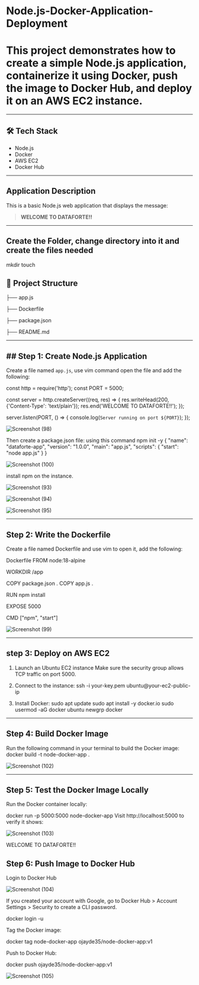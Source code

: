 # Node.js-Docker-Application-Deployment
# This project demonstrates how to create a simple Node.js application, containerize it using Docker, push the image to Docker Hub, and deploy it on an AWS EC2 instance.

---

## 🛠️ Tech Stack

- Node.js  
- Docker  
- AWS EC2  
- Docker Hub

---

## Application Description

This is a basic Node.js web application that displays the message:

> **WELCOME TO DATAFORTE!!**

---
## Create the Folder, change directory into it and create the files needed
mkdir <folder name>
touch <file name>

## 📁 Project Structure
├── app.js

├── Dockerfile

├── package.json

├── README.md

---

## ## Step 1: Create Node.js Application

Create a file named `app.js`, use vim command open the file and add the following:

const http = require('http');
const PORT = 5000;


const server = http.createServer((req, res) => {
  res.writeHead(200, {'Content-Type': 'text/plain'});
  res.end('WELCOME TO DATAFORTE!!');
});


server.listen(PORT, () => {
  console.log(`Server running on port ${PORT}`);
});



![Screenshot (98)](https://github.com/user-attachments/assets/26ffff66-30bd-4537-9f51-9622cac52b3a)

Then create a package.json file: using this command npm init -y
{
  "name": "dataforte-app",
  "version": "1.0.0",
  "main": "app.js",
  "scripts": {
    "start": "node app.js"
  }
}

![Screenshot (100)](https://github.com/user-attachments/assets/a909b679-2924-449b-b8c8-320c4cdb9525)

install npm on the instance.

![Screenshot (93)](https://github.com/user-attachments/assets/0a776fb4-074d-43b4-ab78-2e50b2664108)

![Screenshot (94)](https://github.com/user-attachments/assets/ed728f57-014d-42a6-9315-c5eb06c33c27)

![Screenshot (95)](https://github.com/user-attachments/assets/1964f490-2c75-4b37-9e93-838ae62b6a87)

---

## Step 2: Write the Dockerfile
Create a file named Dockerfile and use vim to open it, add the following:

Dockerfile
FROM node:18-alpine

WORKDIR /app

COPY package.json .
COPY app.js .

RUN npm install

EXPOSE 5000

CMD ["npm", "start"]

![Screenshot (99)](https://github.com/user-attachments/assets/bac9bea9-785f-4f88-945d-ba49c6847440)

---

## step 3: Deploy on AWS EC2
1. Launch an Ubuntu EC2 instance
Make sure the security group allows TCP traffic on port 5000.

2. Connect to the instance:
ssh -i your-key.pem ubuntu@your-ec2-public-ip

3. Install Docker:
sudo apt update
sudo apt install -y docker.io
sudo usermod -aG docker ubuntu
newgrp docker

---

## Step 4: Build Docker Image
Run the following command in your terminal to build the Docker image:
docker build -t node-docker-app .

![Screenshot (102)](https://github.com/user-attachments/assets/17898e37-a9bd-4097-a63a-8faa775432da)


---

## Step 5: Test the Docker Image Locally
Run the Docker container locally:

docker run -p 5000:5000 node-docker-app
Visit http://localhost:5000 to verify it shows:

![Screenshot (103)](https://github.com/user-attachments/assets/d5903649-87df-4654-ba40-3f8f5d198e8e)

WELCOME TO DATAFORTE!!

## Step 6: Push Image to Docker Hub
Login to Docker Hub

![Screenshot (104)](https://github.com/user-attachments/assets/0011b12e-fc00-4ff3-9bf8-1690346a6bf3)

If you created your account with Google, go to Docker Hub > Account Settings > Security to create a CLI password.


docker login -u <username>

Tag the Docker image:

docker tag node-docker-app ojayde35/node-docker-app:v1

Push to Docker Hub:

docker push ojayde35/node-docker-app:v1

![Screenshot (105)](https://github.com/user-attachments/assets/ed553335-7bfa-404b-97bc-78442d8fb017)



